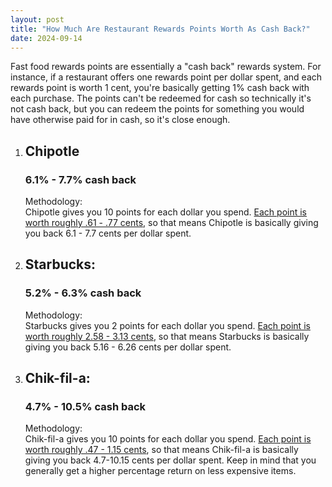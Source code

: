 ```yaml
---
layout: post
title: "How Much Are Restaurant Rewards Points Worth As Cash Back?"
date: 2024-09-14
---
```


<div>
<p>Fast food rewards points are essentially a "cash back" rewards system. For instance, if a restaurant offers one rewards point per dollar spent, and each rewards point is worth 1 cent, you're basically getting 1% cash back with each purchase. The points can't be redeemed for cash so technically it's not cash back, but you can redeem the points for something you would have otherwise paid for in cash, so it's close enough.</p>
    <ol>
        <li>
            <h2>Chipotle</h2><h3>6.1% - 7.7% cash back</h3>
            <p>Methodology:<br />Chipotle gives you 10 points for each dollar you spend. <a href="{{ site.baseurl }}{% post_url 2024-09-14-Rewards-Points-As-Cash-Back %}">Each point is worth roughly .61 - .77 cents</a>, so that means Chipotle is basically giving you back 6.1 - 7.7 cents per dollar spent.</p>
        </li>
        <li>
            <h2>Starbucks:</h2><h3>5.2% - 6.3% cash back</h3>
            <p>Methodology:<br />Starbucks gives you 2 points for each dollar you spend. <a href="{{ site.baseurl }}{% post_url 2024-09-14-Rewards-Points-As-Cash-Back %}">Each point is worth roughly 2.58 - 3.13 cents</a>, so that means Starbucks is basically giving you back 5.16 - 6.26 cents per dollar spent.</p>
        </li>
        <li>
            <h2>Chik-fil-a:</h2><h3>4.7% - 10.5% cash back</h3>
            <p>Methodology:<br />Chik-fil-a gives you 10 points for each dollar you spend. <a href="{{ site.baseurl }}{% post_url 2024-09-14-Rewards-Points-As-Cash-Back %}">Each point is worth roughly .47 - 1.15 cents</a>, so that means Chik-fil-a is basically giving you back 4.7-10.15 cents per dollar spent. Keep in mind that you generally get a higher percentage return on less expensive items.</p>
        </li>
    </ol>
</div>
